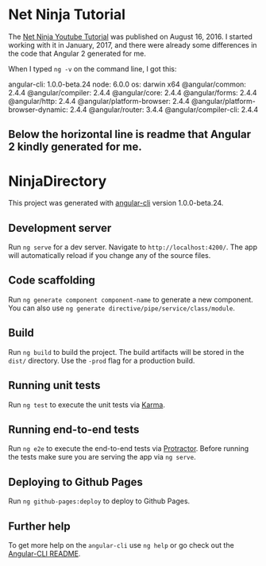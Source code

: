# Net Ninja Tutorial

The [Net Ninja Youtube Tutorial](https://www.youtube.com/watch?v=DwTNR3EBSJQ) was published on August 16, 2016.  I started working with it in January, 2017, and there were already some differences in the code that Angular 2 generated for me.

When I typed `ng -v` on the command line, I got this:

angular-cli: 1.0.0-beta.24
node: 6.0.0
os: darwin x64
@angular/common: 2.4.4
@angular/compiler: 2.4.4
@angular/core: 2.4.4
@angular/forms: 2.4.4
@angular/http: 2.4.4
@angular/platform-browser: 2.4.4
@angular/platform-browser-dynamic: 2.4.4
@angular/router: 3.4.4
@angular/compiler-cli: 2.4.4

Below the horizontal line is readme that Angular 2 kindly generated for me.
---
# NinjaDirectory

This project was generated with [angular-cli](https://github.com/angular/angular-cli) version 1.0.0-beta.24.

## Development server
Run `ng serve` for a dev server. Navigate to `http://localhost:4200/`. The app will automatically reload if you change any of the source files.

## Code scaffolding

Run `ng generate component component-name` to generate a new component. You can also use `ng generate directive/pipe/service/class/module`.

## Build

Run `ng build` to build the project. The build artifacts will be stored in the `dist/` directory. Use the `-prod` flag for a production build.

## Running unit tests

Run `ng test` to execute the unit tests via [Karma](https://karma-runner.github.io).

## Running end-to-end tests

Run `ng e2e` to execute the end-to-end tests via [Protractor](http://www.protractortest.org/).
Before running the tests make sure you are serving the app via `ng serve`.

## Deploying to Github Pages

Run `ng github-pages:deploy` to deploy to Github Pages.

## Further help

To get more help on the `angular-cli` use `ng help` or go check out the [Angular-CLI README](https://github.com/angular/angular-cli/blob/master/README.md).
